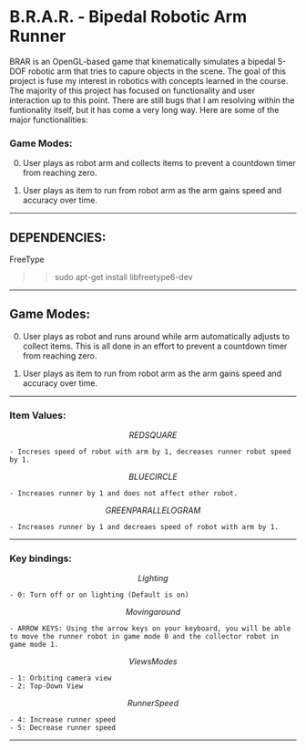 # B.R.A.R. - Bipedal Robotic Arm Runner

BRAR is an OpenGL-based game that kinematically simulates a bipedal 5-DOF robotic arm that tries to capure objects in the scene. The goal of this project is fuse my interest in robotics with concepts learned in the course. The majority of this project has focused on functionality and user interaction up to this point. There are still bugs that I am resolving within the funtionality itself, but it has come a very long way. Here are some of the major functionalities:

### Game Modes:

0) User plays as robot arm and collects items to prevent a countdown timer from reaching zero.

1) User plays as item to run from robot arm as the arm gains speed and accuracy over time.


---

## DEPENDENCIES:

FreeType

>> sudo apt-get install libfreetype6-dev

--- 

## Game Modes:

0) User plays as robot and runs around while arm automatically adjusts to collect items. This is all done in an effort to prevent a countdown timer from reaching zero.

1) User plays as item to run from robot arm as the arm gains speed and accuracy over time.

--- 

### Item Values:

$$ RED SQUARE $$

    - Increses speed of robot with arm by 1, decreases runner robot speed by 1.

$$ BLUE CIRCLE $$

    - Increases runner by 1 and does not affect other robot.

$$ GREEN PARALLELOGRAM $$

    - Increases runner by 1 and decreaes speed of robot with arm by 1.

--- 

### Key bindings:

$$ Lighting $$

    - 0: Turn off or on lighting (Default is on)

$$ Moving around $$

    - ARROW KEYS: Using the arrow keys on your keyboard, you will be able to move the runner robot in game mode 0 and the collector robot in game mode 1.

$$ Views Modes $$

    - 1: Orbiting camera view
    - 2: Top-Down View

$$ Runner Speed $$

    - 4: Increase runner speed 
    - 5: Decrease runner speed

--- 
